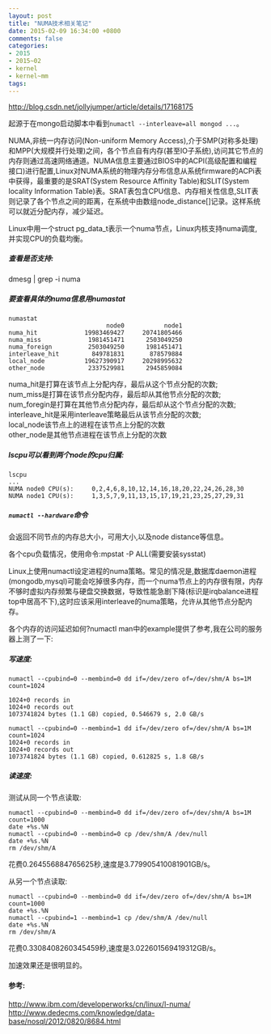 ```yaml
---
layout: post
title: "NUMA技术相关笔记"
date: 2015-02-09 16:34:00 +0800
comments: false
categories:
- 2015
- 2015~02
- kernel
- kernel~mm
tags:
---
```

http://blog.csdn.net/jollyjumper/article/details/17168175

起源于在mongo启动脚本中看到`numactl --interleave=all mongod ...`。

  NUMA,非统一内存访问(Non-uniform Memory Access),介于SMP(对称多处理)和MPP(大规模并行处理)之间，各个节点自有内存(甚至IO子系统),访问其它节点的内存则通过高速网络通道。NUMA信息主要通过BIOS中的ACPI(高级配置和编程接口)进行配置,Linux对NUMA系统的物理内存分布信息从系统firmware的ACPi表中获得，最重要的是SRAT(System Resource Affinity Table)和SLIT(System locality Information Table)表。SRAT表包含CPU信息、内存相关性信息,SLIT表则记录了各个节点之间的距离，在系统中由数组node_distance[]记录。这样系统可以就近分配内存，减少延迟。

Linux中用一个struct pg_data_t表示一个numa节点，Linux内核支持numa调度,并实现CPU的负载均衡。

##### 查看是否支持:
dmesg | grep -i numa

##### 要查看具体的numa信息用numastat
```
numastat
                           node0           node1
numa_hit             19983469427     20741805466
numa_miss             1981451471      2503049250
numa_foreign          2503049250      1981451471
interleave_hit         849781831       878579884
local_node           19627390917     20298995632
other_node            2337529981      2945859084
```
numa_hit是打算在该节点上分配内存，最后从这个节点分配的次数;  
num_miss是打算在该节点分配内存，最后却从其他节点分配的次数;  
num_foregin是打算在其他节点分配内存，最后却从这个节点分配的次数;  
interleave_hit是采用interleave策略最后从该节点分配的次数;  
local_node该节点上的进程在该节点上分配的次数  
other_node是其他节点进程在该节点上分配的次数  

##### lscpu可以看到两个node的cpu归属:
```
lscpu
...
NUMA node0 CPU(s):     0,2,4,6,8,10,12,14,16,18,20,22,24,26,28,30
NUMA node1 CPU(s):     1,3,5,7,9,11,13,15,17,19,21,23,25,27,29,31
```

##### `numactl --hardware`命令
会返回不同节点的内存总大小，可用大小,以及node distance等信息。

各个cpu负载情况，使用命令:mpstat -P ALL(需要安装sysstat)

Linux上使用numactl设定进程的numa策略。常见的情况是,数据库daemon进程(mongodb,mysql)可能会吃掉很多内存，而一个numa节点上的内存很有限，内存不够时虚拟内存频繁与硬盘交换数据，导致性能急剧下降(标识是irqbalance进程top中居高不下),这时应该采用interleave的numa策略，允许从其他节点分配内存。

各个内存的访问延迟如何?numactl man中的example提供了参考,我在公司的服务器上测了一下:
##### 写速度:
```
numactl --cpubind=0 --membind=0 dd if=/dev/zero of=/dev/shm/A bs=1M count=1024

1024+0 records in
1024+0 records out
1073741824 bytes (1.1 GB) copied, 0.546679 s, 2.0 GB/s

numactl --cpubind=0 --membind=1 dd if=/dev/zero of=/dev/shm/A bs=1M count=1024
1024+0 records in
1024+0 records out
1073741824 bytes (1.1 GB) copied, 0.612825 s, 1.8 GB/s
```

##### 读速度:
测试从同一个节点读取:
```
numactl --cpubind=0 --membind=0 dd if=/dev/zero of=/dev/shm/A bs=1M count=1000
date +%s.%N
numactl --cpubind=0 --membind=0 cp /dev/shm/A /dev/null
date +%s.%N
rm /dev/shm/A
```
花费0.264556884765625秒,速度是3.779905410081901GB/s。

从另一个节点读取:
```
numactl --cpubind=0 --membind=0 dd if=/dev/zero of=/dev/shm/A bs=1M count=1000
date +%s.%N
numactl --cpubind=1 --membind=1 cp /dev/shm/A /dev/null
date +%s.%N
rm /dev/shm/A
```
花费0.3308408260345459秒,速度是3.022601569419312GB/s。

加速效果还是很明显的。

#### 参考:
http://www.ibm.com/developerworks/cn/linux/l-numa/  
http://www.dedecms.com/knowledge/data-base/nosql/2012/0820/8684.html

